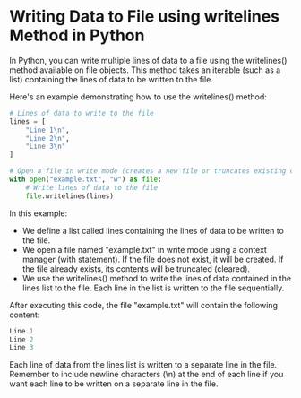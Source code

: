 # Writing Data to File using writelines Method in Python

In Python, you can write multiple lines of data to a file using the writelines() method available on file objects. This method takes an iterable (such as a list) containing the lines of data to be written to the file.

Here's an example demonstrating how to use the writelines() method:

```python
# Lines of data to write to the file
lines = [
    "Line 1\n",
    "Line 2\n",
    "Line 3\n"
]

# Open a file in write mode (creates a new file or truncates existing content)
with open("example.txt", "w") as file:
    # Write lines of data to the file
    file.writelines(lines)
```

In this example:

- We define a list called lines containing the lines of data to be written to the file.
- We open a file named "example.txt" in write mode using a context manager (with statement). If the file does not exist, it will be created. If the file already exists, its contents will be truncated (cleared).
- We use the writelines() method to write the lines of data contained in the lines list to the file. Each line in the list is written to the file sequentially.

After executing this code, the file "example.txt" will contain the following content:

```python
Line 1
Line 2
Line 3
```

Each line of data from the lines list is written to a separate line in the file. Remember to include newline characters (\n) at the end of each line if you want each line to be written on a separate line in the file.